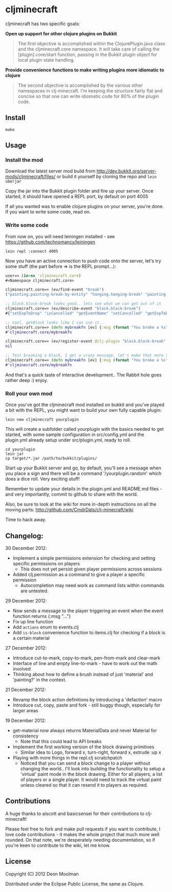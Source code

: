 # cljminecraft

cljminecraft has two specific goals:

**Open up support for other clojure plugins on Bukkit**
> The first objective is accomplished within the ClojurePlugin.java
> class and the cljminecraft.core namespace. It will take care of
> calling the [plugin].core/start function, passing in the Bukkit plugin
> object for local plugin state handling.

**Provide convenience functions to make writing plugins more idiomatic to clojure**
> The second objective is accomplished by the various other namespaces
> in clj-minecraft. I'm keeping the structure fairly flat and concise so
> that one can write idiomatic code for 80% of the plugin code.


## Install

```make```

## Usage

### Install the mod

Download the latest server mod build from http://dev.bukkit.org/server-mods/cljminecraft/files/ or build it yourself by cloning the repo and `lein uberjar`

Copy the jar into the Bukkit plugin folder and fire up your server. Once started, it should have opened a REPL port, by default on port 4005

If all you wanted was to enable clojure plugins on your server, you're done. If you want to write some code, read on.

### Write some code

From now on, you will need leiningen installed - see https://github.com/technomancy/leiningen

```
lein repl :connect 4005
```

Now you have an active connection to push code onto the server, let's try some stuff (the part before => is the REPL prompt...):

```clojure
user=> (in-ns 'cljminecraft.core)
#<Namespace cljminecraft.core>

cljminecraft.core=> (ev/find-event "break")
("painting.painting-break-by-entity" "hanging.hanging-break" "painting.painting-break" "entity.entity-break-door" "hanging.hanging-break-by-entity" "player.player-item-break" "block.block-break")

;; block.block-break looks good.. lets see what we can get out of it
cljminecraft.core=> (ev/describe-event "block.block-break")
#{"setExpToDrop" "isCancelled" "getEventName" "setCancelled" "getExpToDrop" "getPlayer" "getBlock"}

;; Cool, getBlock looks like I can use it..
cljminecraft.core=> (defn mybreakfn [ev] {:msg (format "You broke a %s" (.getBlock ev))})
#'cljminecraft.core/mybreakfn

cljminecraft.core=> (ev/register-event @clj-plugin "block.block-break" #'mybreakfn)
nil

;; Test breaking a block, I get a crazy message, let's make that more sane
cljminecraft.core=> (defn mybreakfn [ev] {:msg (format "You broke a %s" (.getType (.getBlock ev)))})
#'cljminecraft.core/mybreakfn
```

And that's a quick taste of interactive development.. The Rabbit hole goes rather deep :) enjoy.

### Roll your own mod

Once you've got the cljminecraft mod installed on bukkit and you've played a bit with the REPL, you might want to build your own fully capable plugin:

```
lein new cljminecraft yourplugin
```

This will create a subfolder called yourplugin with the basics needed to get started, with some sample configuration in src/config.yml and the plugin.yml already setup under src/plugin.yml, ready to roll.

```
cd yourplugin
lein jar
cp target/*.jar /path/to/bukkit/plugins/
```

Start up your Bukkit server and go, by default, you'll see a message when you place a sign and there will be a command '/yourplugin.random' which does a dice roll. Very exciting stuff!

Remember to update your details in the plugin.yml and README.md files - and very importantly, commit to github to share with the world.

Also, be sure to look at the wiki for more in-depth instructions on all the moving parts: http://github.com/CmdrDats/clj-minecraft/wiki

Time to hack away.

## Changelog:

30 December 2012:
 - Implement a simple permissions extension for checking and setting specific permissions on players
   - This does not yet persist given player permissions across sessions
 - Added clj.permission as a command to give a player a specific permission
   - Autocompletion may need work as command lists within commands are untested.
 
29 December 2012:
 - Now sends a message to the player triggering an event when the event function returns {:msg "..."}
 - Fix up line function
 - Add `actions` enum to events.clj
 - Add `is-block` convenience function to items.clj for checking if a block is a certain material
 
27 December 2012:
 - Introduce cut-to-mark, copy-to-mark, pen-from-mark and clear-mark
 - Interface of line and empty line-to-mark - have to work out the math involved
 - Thinking about how to define a brush instead of just 'material' and 'painting?' in the context.
 
21 December 2012:
 - Revamp the block action definitions by introducing a 'defaction' macro
 - Introduce cut, copy, paste and fork - still buggy though, especially for larger areas

19 December 2012:
 - get-material now always returns MaterialData and never Material for consistency
   - Note that this could lead to API breaks
 - Implement the first working version of the block drawing primitives
   - Similar idea to Logo, forward x, turn-right, forward x, extrude :up x
 - Playing with more things in the repl.clj scratchpatch
   - Noticed that you can send a block change to a player without changing the world.. I'll look into building the functionality to setup a 'virtual' paint mode in the block drawing. Either for all players, a list of players or a single player. It would need to track the virtual paint unless cleared so that it can resend it to players as required.
   
## Contributions

A huge thanks to aiscott and basicsensei for their contributions to clj-minecraft!

Please feel free to fork and make pull requests if you want to contribute,
I love code contributions - it makes the whole project that much more well rounded.
On that note, we're desperately needing documentation, so if you're keen to contribute
to the wiki, let me know.

## License

Copyright (C) 2012 Deon Moolman

Distributed under the Eclipse Public License, the same as Clojure.
